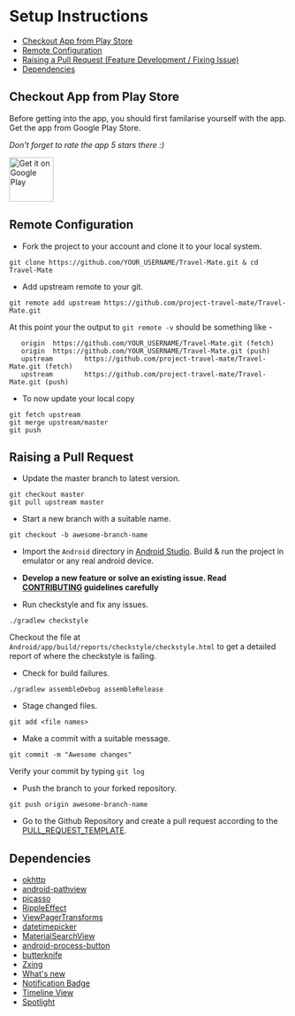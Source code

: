 # Setup Instructions

+ [Checkout App from Play Store](#checkout-app-from-play-store)
+ [Remote Configuration](#remote-configuration)
+ [Raising a Pull Request (Feature Development / Fixing Issue)](#raising-a-pull-request)
+ [Dependencies](#dependencies)

## Checkout App from Play Store
Before getting into the app, you should first familarise yourself with the app. Get the app from Google Play Store.

*Don't forget to rate the app 5 stars there :)*

[<img src="https://play.google.com/intl/en_us/badges/images/generic/en-play-badge.png"
     alt="Get it on Google Play"
     height="80">](https://play.google.com/store/apps/details?id=io.github.project_travel_mate)

## Remote Configuration
+ Fork the project to your account and clone it to your local system.
```
git clone https://github.com/YOUR_USERNAME/Travel-Mate.git & cd Travel-Mate
```
+ Add upstream remote to your git.
```
git remote add upstream https://github.com/project-travel-mate/Travel-Mate.git
```
At this point your the output to `git remote -v` should be something like - 
```
   origin  https://github.com/YOUR_USERNAME/Travel-Mate.git (fetch)
   origin  https://github.com/YOUR_USERNAME/Travel-Mate.git (push) 
   upstream        https://github.com/project-travel-mate/Travel-Mate.git (fetch)
   upstream        https://github.com/project-travel-mate/Travel-Mate.git (push)
```
+ To now update your local copy
```
git fetch upstream
git merge upstream/master
git push
```

## Raising a Pull Request
+ Update the master branch to latest version.
```
git checkout master
git pull upstream master
```
+ Start a new branch with a suitable name.
```
git checkout -b awesome-branch-name
```
+ Import the `Android` directory in [Android Studio](http://developer.android.com/sdk/). Build & run the project in emulator or any real android device.

+ **Develop a new feature or solve an existing issue. Read [CONTRIBUTING](CONTRIBUTING.md) guidelines carefully**

+ Run checkstyle and fix any issues.
```
./gradlew checkstyle
```
Checkout the file at `Android/app/build/reports/checkstyle/checkstyle.html` to get a detailed report of where the checkstyle is failing.

+ Check for build failures.
```
./gradlew assembleDebug assembleRelease
```
+ Stage changed files.
```
git add <file names>
```
+ Make a commit with a suitable message.
```
git commit -m "Awesome changes"
```
Verify your commit by typing `git log`
+ Push the branch to your forked repository.
```
git push origin awesome-branch-name
```
+ Go to the Github Repository and create a pull request according to the [PULL_REQUEST_TEMPLATE](https://github.com/project-travel-mate/Travel-Mate/blob/master/.github/pull_request_template.md).


## Dependencies
+ [okhttp](https://github.com/square/okhttp)
+ [android-pathview](https://github.com/geftimov/android-pathview)
+ [picasso](https://github.com/square/picasso)
+ [RippleEffect](https://github.com/patrickpissurno/RippleEffect)
+ [ViewPagerTransforms](https://github.com/ToxicBakery/ViewPagerTransforms)
+ [datetimepicker](https://github.com/flavienlaurent/datetimepicker)
+ [MaterialSearchView](https://github.com/MiguelCatalan/MaterialSearchView)
+ [android-process-button](https://github.com/dmytrodanylyk/android-process-button)
+ [butterknife](https://github.com/JakeWharton/butterknife)
+ [Zxing](https://github.com/zxing/zxing)
+ [What's new](https://github.com/TonnyL/WhatsNew)
+ [Notification Badge](https://github.com/nex3z/NotificationBadge)
+ [Timeline View](https://github.com/vipulasri/Timeline-View)
+ [Spotlight](https://github.com/TakuSemba/Spotlight)
